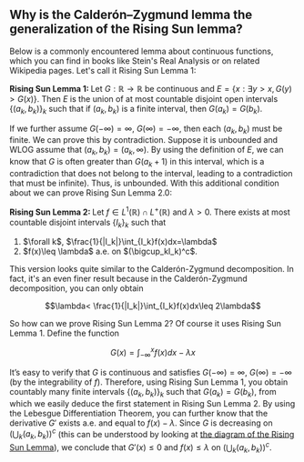 ## Why is the Calderón–Zygmund lemma the generalization of the Rising Sun lemma?

Below is a commonly encountered lemma about continuous functions, which you can find in books like Stein's Real Analysis or on related Wikipedia pages. Let's call it Rising Sun Lemma 1:

<strong>Rising Sun Lemma 1: </strong>Let $G:\mathbb R\rightarrow \mathbb{R}$ be continuous and $E=\lbrace x:\exists y>x, G(y)>G(x)\rbrace$. Then $E$ is the union of at most countable disjoint open intervals $\{(a_k,b_k)\}_k$ such that if $(a_k,b_k)$ is a finite interval, then $G(a_k)=G(b_k)$.

If we further assume $G(-\infty)=\infty$, $G(\infty)=-\infty$, then each $(a_k,b_k)$ must be finite. We can prove this by contradiction. Suppose it is unbounded and WLOG assume that $(a_k,b_k)=(a_k,\infty)$. By using the definition of $E$, we can know that $G$ is often greater than $G(a_k+1)$ in this interval, which is a contradiction
that does not belong to the interval, leading to a contradiction that 
must be infinite). Thus, is unbounded. With this additional condition about 
 we can prove Rising Sun Lemma 2.0:

<strong>Rising Sun Lemma 2: </strong>Let $f\in L^1(\mathbb{R})\cap L^+(\mathbb{R})$ and $\lambda>0$. There exists at most countable disjoint intervals $\lbrace I_k\rbrace_k$ such that
<ol>
  <li>$\forall k$, $\frac{1}{|I_k|}\int_{I_k}f(x)dx=\lambda$</li>
  <li>$f(x)\leq \lambda$ a.e. on $(\bigcup_kI_k)^c$.</li>
</ol>

This version looks quite similar to the Calderón-Zygmund decomposition. In fact, it's an even finer result because in the Calderón-Zygmund decomposition, you can only obtain

$$\lambda< \frac{1}{|I_k|}\int_{I_k}f(x)dx\leq 2\lambda$$

So how can we prove Rising Sun Lemma 2? Of course it uses Rising Sun Lemma 1. Define the function

$$G(x)=\int_{-\infty}^xf(x)dx-\lambda x$$

It’s easy to verify that $G$ is continuous and satisfies $G(-\infty)=\infty$, $G(\infty)=-\infty$ (by the integrability of $f$). Therefore, using Rising Sun Lemma 1, you obtain countably many finite intervals $\lbrace (a_k,b_k) \rbrace_k$ such that $G(a_k)=G(b_k)$, from which we easily deduce the first statement in Rising Sun Lemma 2. By using the Lebesgue Differentiation Theorem, you can further know that the derivative $G'$ exists a.e. and equal to $f(x)-\lambda$. Since $G$ is decreasing on $(\bigcup_k(a_k,b_k))^c$ (this can be understood by looking at <a href="https://en.wikipedia.org/wiki/Rising_sun_lemma#/media/File:Rising_sun_lemma.svg">the diagram of the Rising Sun Lemma</a>), we conclude that $G'(x)\leq 0$ and $f(x)\leq \lambda$ on $(\bigcup_k(a_k,b_k))^c$.
